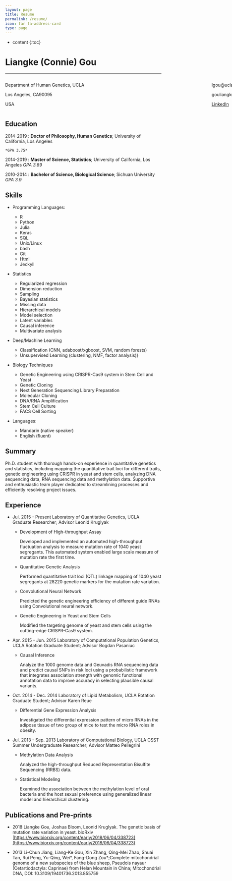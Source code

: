 ```yaml
---
layout: page
title: Resume
permalink: /resume/
icon: far fa-address-card
type: page
---
```


* content
{:toc}


Liangke (Connie) Gou
============

<hr />
<div style="width: 800px;margin: 0 auto;padding: 0;overflow: auto;">
	<div style="float:left;">         
		<p>Department of Human Genetics, UCLA</p>
		<p>Los Angeles, CA90095</p>
		<p>USA</p>
	</div>
	<div style="float:right;">
		<p>lgou@ucla.edu</p>
		<p>gouliangke.github.io</p>
		<p><a href="https://www.linkedin.com/in/liangke-gou-9869907a/">LinkedIn</a></p>
	</div>
</div>

Education
---------

2014-2019 
:   **Doctor of Philosophy, Human Genetics**; University of California, Los Angeles
    
    *GPA 3.75*
     
 2014-2019 
:    **Master of Science, Statistics**; University of California, Los Angeles
    *GPA 3.89*

2010-2014
:   **Bachelor of Science, Biological Science**; Sichuan University
    *GPA 3.9*

Skills
----------------------------------------

* Programming Languages:
     * R
     * Python
     * Julia
     * Keras
     * SQL
     * Unix/Linux
     * bash
     * Git
     * Html
     * Jeckyll

* Statistics
     * Regularized regression
     * Dimension reduction
     * Sampling
     * Bayesian statistics 
     * Missing data
     * Hierarchical models
     * Model selection
     * Latent variables
     * Causal inference
     * Multivariate analysis
     
* Deep/Machine Learning
     * Classification (CNN, adaboost/xgboost, SVM,
      random forests)
     * Unsupervised Learning (clustering, NMF, factor analysis)}     
 
* Biology Techniques
	 * Genetic Engineering using CRISPR-Cas9 system in Stem Cell and Yeast
     * Genetic Cloning
     * Next Generation Sequencing Library Preparation
     * Molecular Cloning
     * DNA/RNA Amplification
     * Stem Cell Culture 
     * FACS Cell Sorting

* Languages:
     * Mandarin (native speaker)
     * English (fluent)


Summary
----------
Ph.D. student with thorough hands-on experience in quantitative genetics and statistics, including mapping the quantitative trait loci for different traits, genetic engineering using CRISPR in yeast and stem cells, analyzing DNA sequencing data, RNA sequencing data and methylation data. Supportive and enthusiastic team player dedicated to streamlining processes and efficiently resolving project issues.


Experience
----------

* Jul. 2015 - Present     Laboratory of Quantitative Genetics, UCLA  
  Graduate Researcher; Advisor Leonid Kruglyak
  
	* Development of High-throughput Assay
	
      Developed and implemented an automated high-throughput fluctuation analysis to measure mutation rate of 1040 yeast segregants. This automated system enabled large scale measure of mutation rate the first time.
    * Quantitative Genetic Analysis
    
      Performed quantitative trait loci (QTL) linkage mapping of 1040 yeast segregants at 28220 genetic markers for the mutation rate variation.
    * Convolutional Neural Network
    
      Predicted the genetic engineering efficiency of different guide RNAs using Convolutional neural network.
    * Genetic Engineering in Yeast and Stem Cells
    
      Modified the targeting genome of yeast and stem cells using the cutting-edge CRISPR-Cas9 system.
      

* Apr. 2015 - Jun. 2015     Laboratory of Computational Population Genetics, UCLA
  Rotation Graduate Student; Advisor Bogdan Pasaniuc
    
    * Causal Inference
          
      Analyze the 1000 genome data and Geuvadis RNA sequencing data and predict causal SNPs in risk loci using a probabilistic framework that integrates association strength with genomic functional annotation data to improve accuracy in selecting plausible causal variants.

* Oct. 2014 - Dec. 2014     Laboratory of Lipid Metabolism, UCLA
  Rotation Graduate Student; Advisor Karen Reue
  
    * Differential Gene Expression Analysis
    
      Investigated the differential expression pattern of micro RNAs in the adipose tissue of two group of mice to test the micro RNA roles in obesity.

* Jul. 2013 - Sep. 2013     Laboratory of Computational Biology, UCLA
  CSST Summer Undergraduate Researcher; Advisor Matteo Pellegrini
  
    * Methylation Data Analysis
    
      Analyzed the high-throughput Reduced Representation Bisulfite Sequencing (RRBS) data.
    * Statistical Modeling         
          
      Examined the association between the methylation level of oral bacteria and the host sexual preference using generalized linear model and hierarchical clustering.
  
     
Publications and Pre-prints
----------
* 2018
  Liangke Gou, Joshua Bloom, Leonid Kruglyak. The genetic basis of mutation rate variation in yeast. bioRxiv
  [https://www.biorxiv.org/content/early/2018/06/04/338723](https://www.biorxiv.org/content/early/2018/06/04/338723)
      
* 2013
  Li-Chun Jiang, Liang-Ke Gou, Xin Zhang, Qing-Mei Zhao, Shuai Tan, Rui Peng, Yu-Qing, Wei\*, Fang-Dong Zou\*;Complete mitochondrial genome of a new subspecies of the blue sheep, Pseudois nayaur (Cetartiodactyla: Caprinae) from Helan Mountain in China; Mitochondrial DNA, DOI: 10.3109/19401736.2013.855759

